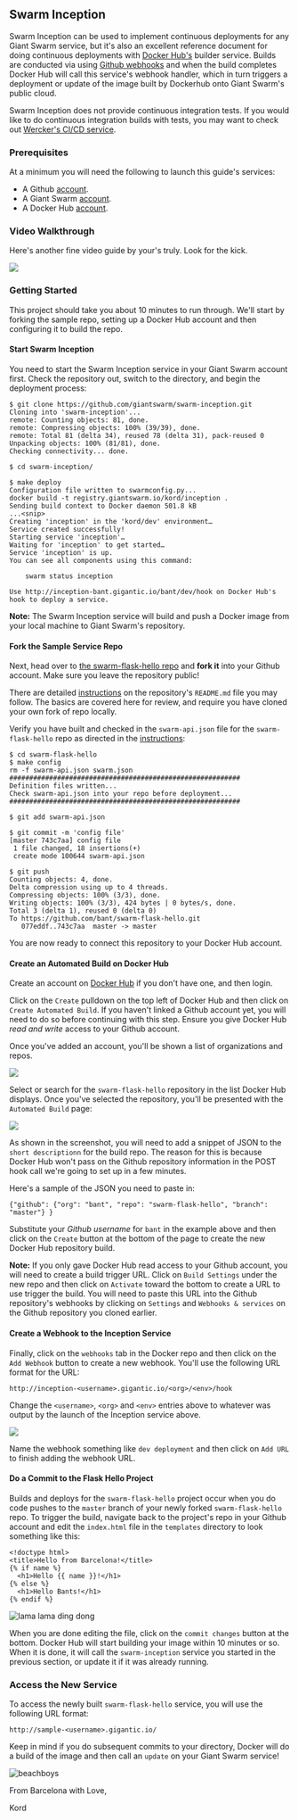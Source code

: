 ## Swarm Inception
Swarm Inception can be used to implement continuous deployments for any Giant Swarm service, but it's also an excellent reference document for doing continuous deployments with [Docker Hub's](https://hub.docker.com) builder service. Builds are conducted via  using [Github webhooks](https://developer.github.com/webhooks/) and when the build completes Docker Hub will call this service's webhook handler, which in turn triggers a deployment or update of the image built by Dockerhub onto Giant Swarm's public cloud.

Swarm Inception does not provide continuous integration tests. If you would like to do continuous integration builds with tests, you may want to check out [Wercker's CI/CD service](http://wercker.com/).

### Prerequisites
At a minimum you will need the following to launch this guide's services:

* A Github [account](https://github.com).
* A Giant Swarm [account](https://giantswarm.io/request-invite/).
* A Docker Hub [account](https://hub.docker.com).

### Video Walkthrough
Here's another fine video guide by your's truly. Look for the kick.

[![](https://raw.githubusercontent.com/giantswarm/swarm-inception/master/assets/video.png)](https://vimeo.com/146725428)

### Getting Started
This project should take you about 10 minutes to run through. We'll start by forking the sample repo, setting up a Docker Hub account and then configuring it to build the repo.

#### Start Swarm Inception
You need to start the Swarm Inception service in your Giant Swarm account first. Check the repository out, switch to the directory, and begin the deployment process:

```
$ git clone https://github.com/giantswarm/swarm-inception.git
Cloning into 'swarm-inception'...
remote: Counting objects: 81, done.
remote: Compressing objects: 100% (39/39), done.
remote: Total 81 (delta 34), reused 78 (delta 31), pack-reused 0
Unpacking objects: 100% (81/81), done.
Checking connectivity... done.

$ cd swarm-inception/

$ make deploy
Configuration file written to swarmconfig.py...
docker build -t registry.giantswarm.io/kord/inception .
Sending build context to Docker daemon 501.8 kB
...<snip>
Creating 'inception' in the 'kord/dev' environment…
Service created successfully!
Starting service 'inception'…
Waiting for 'inception' to get started…
Service 'inception' is up.
You can see all components using this command:

    swarm status inception

Use http://inception-bant.gigantic.io/bant/dev/hook on Docker Hub's hook to deploy a service.
```

**Note:** The Swarm Inception service will build and push a Docker image from your local machine to Giant Swarm's repository.

#### Fork the Sample Service Repo
Next, head over to [the swarm-flask-hello repo](https://github.com/giantswarm/swarm-flask-hello) and **fork it** into your Github account. Make sure you leave the repository public!

There are detailed [instructions](https://github.com/giantswarm/swarm-flask-helloworld/blob/master/README.md#flask-helloworld) on the repository's `README.md` file you may follow. The basics are covered here for review, and require you have cloned your own fork of repo locally. 

Verify you have built and checked in the `swarm-api.json` file for the `swarm-flask-hello` repo as directed in the [instructions](https://github.com/giantswarm/swarm-flask-helloworld/blob/master/README.md#flask-helloworld):

```
$ cd swarm-flask-hello
$ make config
rm -f swarm-api.json swarm.json
##########################################################
Definition files written...
Check swarm-api.json into your repo before deployment...
##########################################################

$ git add swarm-api.json

$ git commit -m 'config file'
[master 743c7aa] config file
 1 file changed, 18 insertions(+)
 create mode 100644 swarm-api.json

$ git push
Counting objects: 4, done.
Delta compression using up to 4 threads.
Compressing objects: 100% (3/3), done.
Writing objects: 100% (3/3), 424 bytes | 0 bytes/s, done.
Total 3 (delta 1), reused 0 (delta 0)
To https://github.com/bant/swarm-flask-hello.git
   077eddf..743c7aa  master -> master
```

You are now ready to connect this repository to your Docker Hub account.

#### Create an Automated Build on Docker Hub
Create an account on [Docker Hub](https://hub.docker.com/) if you don't have one, and then login.

Click on the `Create` pulldown on the top left of Docker Hub and then click on `Create Automated Build`. If you haven't linked a Github account yet, you will need to do so before continuing with this step. Ensure you give Docker Hub *read and write* access to your Github account.

Once you've added an account, you'll be shown a list of organizations and repos.

![](https://raw.githubusercontent.com/giantswarm/swarm-inception/master/assets/listrepo.png)

Select or search for the `swarm-flask-hello` repository in the list Docker Hub displays. Once you've selected the repository, you'll be presented with the `Automated Build` page:

![](https://raw.githubusercontent.com/giantswarm/swarm-inception/master/assets/build.png)

As shown in the screenshot, you will need to add a snippet of JSON to the `short descriptionn` for the build repo. The reason for this is because Docker Hub won't pass on the Github repository information in the POST hook call we're going to set up in a few minutes.

Here's a sample of the JSON you need to paste in:

```
{"github": {"org": "bant", "repo": "swarm-flask-hello", "branch": "master"} }
```

Substitute your *Github username* for `bant` in the example above and then click on the `Create` button at the bottom of the page to create the new Docker Hub repository build.

**Note:** If you only gave Docker Hub read access to your Github account, you will need to create a build trigger URL. Click on `Build Settings` under the new repo and then click on `Activate` toward the bottom to create a URL to use trigger the build. You will need to paste this URL into the Github repository's webhooks by clicking on `Settings` and `Webhooks & services` on the Github repository you cloned earlier.

#### Create a Webhook to the Inception Service
Finally, click on the `webhooks` tab in the Docker repo and then click on the `Add Webhook` button to create a new webhook. You'll use the following URL format for the URL:

```
http://inception-<username>.gigantic.io/<org>/<env>/hook
```

Change the `<username>`, `<org>` and `<env>` entries above to whatever was output by the launch of the Inception service above.

![](https://raw.githubusercontent.com/giantswarm/swarm-inception/master/assets/hook.png)

Name the webhook something like `dev deployment` and then click on `Add URL` to finish adding the webhook URL.

#### Do a Commit to the Flask Hello Project
Builds and deploys for the `swarm-flask-hello` project occur when you do code pushes to the `master` branch of your newly forked `swarm-flask-hello` repo. To trigger the build, navigate back to the project's repo in your Github account and edit the `index.html` file in the `templates` directory to look something like this:

```
<!doctype html>
<title>Hello from Barcelona!</title>
{% if name %}
  <h1>Hello {{ name }}!</h1>
{% else %}
  <h1>Hello Bants!</h1>
{% endif %}
```

![lama lama ding dong](https://raw.githubusercontent.com/giantswarm/swarm-inception/master/assets/edit.png)

When you are done editing the file, click on the `commit changes` button at the bottom. Docker Hub will start building your image within 10 minutes or so. When it is done, it will call the `swarm-inception` service you started in the previous section, or update it if it was already running.

### Access the New Service
To access the newly built `swarm-flask-hello` service, you will use the following URL format:

```
http://sample-<username>.gigantic.io/
```

Keep in mind if you do subsequent commits to your directory, Docker will do a build of the image and then call an `update` on your Giant Swarm service!

![beachboys](https://raw.githubusercontent.com/giantswarm/swarm-inception/master/assets/barcelona.jpg)

From Barcelona with Love,

Kord
